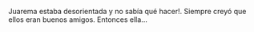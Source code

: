 Juarema estaba desorientada y no sabía qué hacer!. Siempre creyó que ellos eran buenos amigos. Entonces ella...
